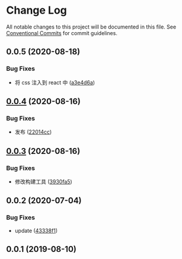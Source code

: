 # Change Log

All notable changes to this project will be documented in this file.
See [Conventional Commits](https://conventionalcommits.org) for commit guidelines.

## 0.0.5 (2020-08-18)

### Bug Fixes

- 将 css 注入到 react 中 ([a3e4d6a](https://github.com/nu-system/react/commit/a3e4d6a22d345e02f2580b53212f6c063176d8b1))

## [0.0.4](https://github.com/nu-system/css-toast/compare/@_nu/css-toast@0.0.3...@_nu/css-toast@0.0.4) (2020-08-16)

### Bug Fixes

- 发布 ([22014cc](https://github.com/nu-system/css-toast/commit/22014cc0d056833c00f02db9409b19c508ca88f7))

## [0.0.3](https://github.com/nu-system/css-toast/compare/@_nu/css-toast@0.0.2...@_nu/css-toast@0.0.3) (2020-08-16)

### Bug Fixes

- 修改构建工具 ([3930fa5](https://github.com/nu-system/css-toast/commit/3930fa508af689207d8d591aab09054b4023948e))

## 0.0.2 (2020-07-04)

### Bug Fixes

- update ([43338f1](https://github.com/nu-system/css-toast/commit/43338f17c5654c81aff1fcdf442acfa96785d0fd))

## 0.0.1 (2019-08-10)

